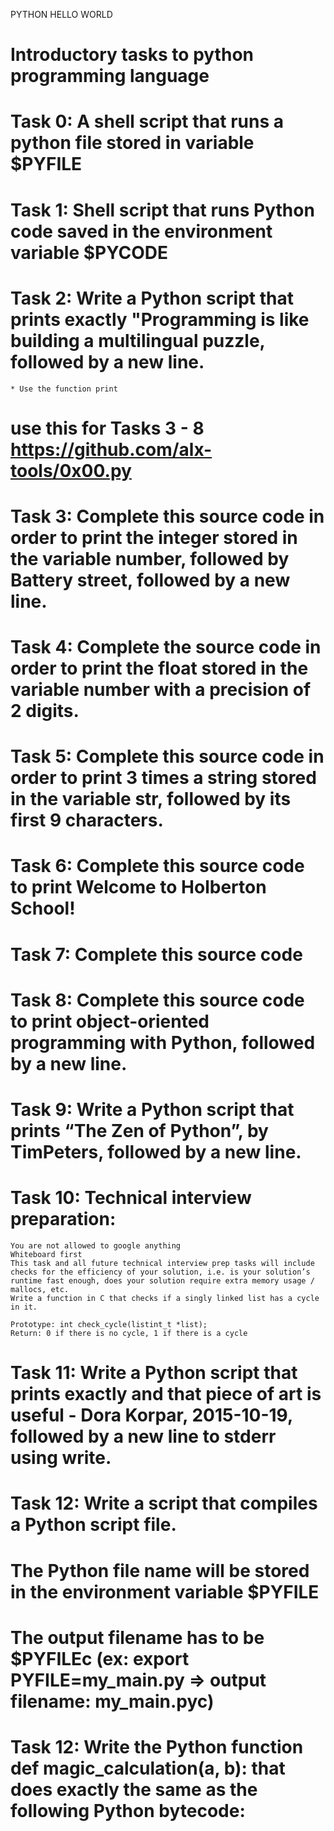 PYTHON HELLO WORLD

# Introductory tasks to python programming language

# Task 0: A shell script that runs a python file stored in variable $PYFILE

# Task 1: Shell script that runs Python code saved in the environment variable $PYCODE

# Task 2: Write a Python script that prints exactly "Programming is like building a multilingual puzzle, followed by a new line.

	* Use the function print
# use this for Tasks 3 - 8 https://github.com/alx-tools/0x00.py
# Task 3: Complete this source code in order to print the integer stored in the variable number, followed by Battery street, followed by a new line.
# Task 4: Complete the source code in order to print the float stored in the variable number with a precision of 2 digits.
# Task 5: Complete this source code in order to print 3 times a string stored in the variable str, followed by its first 9 characters.
# Task 6: Complete this source code to print Welcome to Holberton School!
# Task 7: Complete this source code
# Task 8: Complete this source code to print object-oriented programming with Python, followed by a new line.
# Task 9: Write a Python script that prints “The Zen of Python”, by TimPeters, followed by a new line.
# Task 10: Technical interview preparation:

	You are not allowed to google anything
	Whiteboard first
	This task and all future technical interview prep tasks will include checks for the efficiency of your solution, i.e. is your solution’s runtime fast enough, does your solution require extra memory usage / mallocs, etc.
	Write a function in C that checks if a singly linked list has a cycle in it.

	Prototype: int check_cycle(listint_t *list);
	Return: 0 if there is no cycle, 1 if there is a cycle

# Task 11: Write a Python script that prints exactly and that piece of art is useful - Dora Korpar, 2015-10-19, followed by a new line to stderr using write.
# Task 12: Write a script that compiles a Python script file.

# The Python file name will be stored in the environment variable $PYFILE

# The output filename has to be $PYFILEc (ex: export PYFILE=my_main.py => output filename: my_main.pyc)

# Task 12: Write the Python function def magic_calculation(a, b): that does exactly the same as the following Python bytecode: